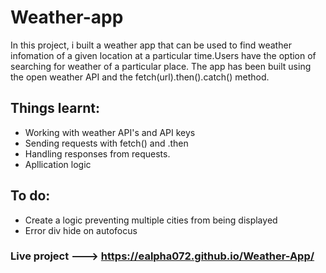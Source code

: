 # Weather-app

In this project, i built a weather app that can be used to find weather infomation of a given location at a particular time.Users have the option of searching for weather of a particular place. The app has been built using the open weather API and the fetch(url).then().catch() method.

## Things learnt:
* Working with weather API's and API keys
* Sending requests with fetch() and .then
* Handling responses from requests.
* Apllication logic

## To do:
  * Create a logic preventing multiple cities from being displayed
  * Error div hide on autofocus

### Live project ---> https://ealpha072.github.io/Weather-App/
